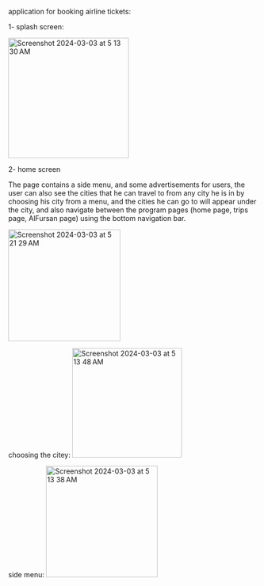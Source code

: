 application for booking airline tickets:

1- splash screen:

<img width="243" alt="Screenshot 2024-03-03 at 5 13 30 AM" src="https://github.com/shaimaathu/Project-5/assets/155615972/10736f27-1ffe-40a2-922c-8e86c8764b81">

2- home screen

The page contains a side menu, and some advertisements for users, the user can also see the cities that he can travel to from any city he is in by choosing his city from a menu, and the cities he can go to will appear under the city, and also navigate between the program pages (home page, trips page, AlFursan page) using the bottom navigation bar. 

<img width="226" alt="Screenshot 2024-03-03 at 5 21 29 AM" src="https://github.com/shaimaathu/Project-5/assets/155615972/540cee3b-55c0-42ea-b27c-1f832d148bcf">

choosing the citey:
<img width="221" alt="Screenshot 2024-03-03 at 5 13 48 AM" src="https://github.com/shaimaathu/Project-5/assets/155615972/8fbad8e2-82f1-4cd3-815c-13444823d3fd">

side menu:
<img width="225" alt="Screenshot 2024-03-03 at 5 13 38 AM" src="https://github.com/shaimaathu/Project-5/assets/155615972/df3fa1c0-f94a-47c7-8171-25f3edb04461">


